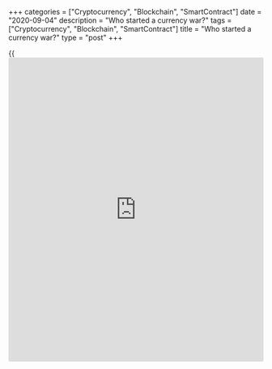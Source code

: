 +++
categories = ["Cryptocurrency", "Blockchain", "SmartContract"]
date = "2020-09-04"
description = "Who started a currency war?"
tags = ["Cryptocurrency", "Blockchain", "SmartContract"]
title = "Who started a currency war?"
type = "post"
+++

{{<iframe id="large-banner" src="https://www.bounty.group/#slide=6.0" width="100%" height="600" scrolling="no" style="border: 0px solid rgb(216, 221, 230); border-radius: 3px;">}}

September 4, 2020

September 4, 2020

Bears don’t fear FedDmitri Demidenko

## A ghost of currency wars wanders in Forex again

A man who wants to lead the orchestra must turn his back on the crowd.
The Fed has led its [policy](https://www.fintechee.com/policy/) of disregard for the currency market for a
long time: it doesn’t say whether or not the dollar is priced correctly,
how its rate affects monetary [policy](https://www.fintechee.com/policy/) or forecasts, and doesn’t link its
rate to exports or inflation.  It simply pumps enormous liquidity
volumes into the markets, cuts the federal funds rate by 150 base points
at special meetings and switches to  average inflation targeting
policies. Other central banks can’t behave this way. They have to fight
against walls of indifference, or else their currencies risk
consolidating.

The “don’t play against the Fed” principle didn’t frighten a brown bear
in the forest. Saying that the federal funds rate will be kept low for a
long time, Jerome Powell signed the greenback’s death warrant. However,
[EUR/USD][1] bears started counter-attacking just a few hours later.
What an insolence! Everyone should live in peace and friendship with the
central bank. Just like with the wife. My wife told me she was fed up
with me always agreeing with her. I answered that she was right.

![LiteForex: Who started a currency war?][2]

Alas! Consent can’t break walls of indifference. Several banks voiced
their intent to soften monetary [policy](https://www.fintechee.com/policy/) after the Fed chair’s statement
at Jackson Hole.  The Reserve Bank of New Zealand, the Bank of England
and the Bank of Japan said they were ready to extend the relief package
if necessary, while the ECB linked the rate to forecasts and monetary
[policy](https://www.fintechee.com/policy/). Key economist Philip Lane’s speech shocked the market, but
verbal interventions don’t fill the belly in this situation anyway.

The [history](https://www.fixpro.org/post/chargeless-historical-data-api-backtesting/) knows many examples of when currency interventions were
useless. For example, the BoJ spent  $80 billion from January 1999 till
April 2000 in order to prevent the yen from consolidating, but [USD/JPY
][3] started growing only when the clouds gathered over Japan’s economy.
In November 2000, the ECB used the same instrument for reviving the euro
that had fallen to its [historical](https://www.fintechee.com/services/historical-data-for-forex/) trough of $0.823, but the single
European currency started consolidating only when [investor](https://www.fintechee.com/tutorial-for-forex-trading/investor-mode/)s lost
interest in the US economy. If direct interventions into Forex don’t
work, can mere words be helpful?

![LiteForex: Who started a currency war?][4]

On the contrary, verbal interventions can be harmful. They can draw
Donald Trump’s attention, and he believes speaking about currency rates
is his exceptional right. Before Trump became president, many thought he
must have problems if he’s in a bad mood. In fact, if Trump is in a bad
mood, it’s everyone else’s problem. I’m afraid Philip Lane’s passionate
speech may provoke the US president’s anger. The ECB risks being accused
of starting a currency war, which may be cold water for it because it’s
Jerome Powell who started “hostilities” at Jackson Hole.  However, it’s
scientifically proved that cold water dousing may be funny, regardless
of who’s being doused.

* * *

P.S. Did you like my article? Share it in social networks: it will be
the best “thank you" :)

Ask me questions and comment below. I’ll be glad to answer your
questions and give necessary explanations.

 **Useful links:**

  * I recommend trying to trade with a reliable broker [here][5]. The system allows you to trade by yourself or copy successful traders from all across the globe.
  * Use my promo-code BLOG for getting deposit bonus 50% on LiteForex platform. Just enter this code in the appropriate field while [depositing][6] your trading account.
  * Telegram channel with high-quality analytics, Forex reviews, training articles, and other useful things for traders <t.me/liteforex>

## Price chart of EURUSD in real time mode

![Bears don’t fear Fed][7]

The content of this article reflects the author’s opinion and does not
necessarily reflect the official position of LiteForex. The material
published on this page is provided for informational purposes only and
should not be considered as the provision of investment advice for the
purposes of Directive 2004/39/EC.

Rate this article:

{{value}}

( {{count}} {{title}} )

   1. my.liteforex.com/trading/chart?symbol=EURUSD&returnUrl=true
   2. cdn.liteforex.com/cache/uploads/blog_post/chatty-forex/woman2-04-09-20.png?w=30&s=d6e9ee6473b9b9a77936e13ee8065581
   3. my.liteforex.com/trading/chart?symbol=USDJPY&returnUrl=true
   4. cdn.liteforex.com/cache/uploads/blog_post/chatty-forex/baer-bull-04-09-20.jpg?w=30&s=ce3696f79a22d4826161121617e8d92d
   5. my.liteforex.com/?category=chatty-forex&slug=bears-dont-fear-fed&openPopup=%2Fregistration%2Fpopup&utm_source=blog&utm_medium=article&utm_campaign=bonus
   6. my.liteforex.com/deposit/?category=chatty-forex&slug=bears-dont-fear-fed&promo_code=BLOG&utm_source=blog&utm_medium=article&utm_campaign=bonus
   7. cdn.liteforex.com/cache/uploads/blog_post/chatty-forex/liteforex-blog-fed-04-09-20.jpg?q=75&w=1000&s=592c161e0e6bc069eddd516a7882e3d9